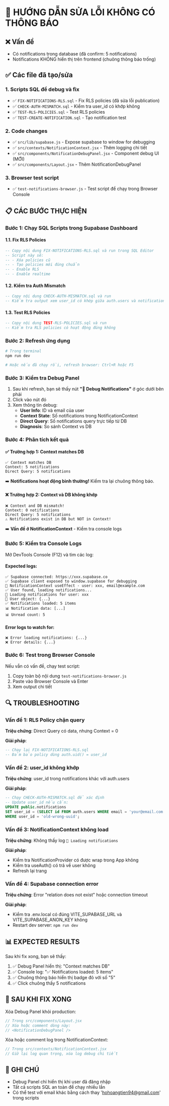 # 🔧 HƯỚNG DẪN SỬA LỖI KHÔNG CÓ THÔNG BÁO

## ❌ Vấn đề
- Có notifications trong database (đã confirm: 5 notifications)
- Notifications KHÔNG hiển thị trên frontend (chuông thông báo trống)

## ✅ Các file đã tạo/sửa

### 1. Scripts SQL để debug và fix
- ✅ `FIX-NOTIFICATIONS-RLS.sql` - Fix RLS policies (đã sửa lỗi publication)
- ✅ `CHECK-AUTH-MISMATCH.sql` - Kiểm tra user_id có khớp không
- ✅ `TEST-RLS-POLICIES.sql` - Test RLS policies
- ✅ `TEST-CREATE-NOTIFICATION.sql` - Tạo notification test

### 2. Code changes
- ✅ `src/lib/supabase.js` - Expose supabase to window for debugging
- ✅ `src/contexts/NotificationContext.jsx` - Thêm logging chi tiết
- ✅ `src/components/NotificationDebugPanel.jsx` - Component debug UI (MỚI)
- ✅ `src/components/Layout.jsx` - Thêm NotificationDebugPanel

### 3. Browser test script
- ✅ `test-notifications-browser.js` - Test script để chạy trong Browser Console

## 📋 CÁC BƯỚC THỰC HIỆN

### Bước 1: Chạy SQL Scripts trong Supabase Dashboard

#### 1.1. Fix RLS Policies
```sql
-- Copy nội dung FIX-NOTIFICATIONS-RLS.sql và run trong SQL Editor
-- Script này sẽ:
-- - Xóa policies cũ
-- - Tạo policies mới đúng chuẩn
-- - Enable RLS
-- - Enable realtime
```

#### 1.2. Kiểm tra Auth Mismatch
```sql
-- Copy nội dung CHECK-AUTH-MISMATCH.sql và run
-- Kiểm tra output xem user_id có khớp giữa auth.users và notifications không
```

#### 1.3. Test RLS Policies
```sql
-- Copy nội dung TEST-RLS-POLICIES.sql và run
-- Kiểm tra RLS policies có hoạt động đúng không
```

### Bước 2: Refresh ứng dụng

```bash
# Trong terminal
npm run dev

# Hoặc nếu đã chạy rồi, refresh browser: Ctrl+R hoặc F5
```

### Bước 3: Kiểm tra Debug Panel

1. Sau khi refresh, bạn sẽ thấy nút **"🐛 Debug Notifications"** ở góc dưới bên phải
2. Click vào nút đó
3. Xem thông tin debug:
   - **User Info**: ID và email của user
   - **Context State**: Số notifications trong NotificationContext
   - **Direct Query**: Số notifications query trực tiếp từ DB
   - **Diagnosis**: So sánh Context vs DB

### Bước 4: Phân tích kết quả

#### ✅ Trường hợp 1: Context matches DB
```
✅ Context matches DB
Context: 5 notifications
Direct Query: 5 notifications
```
➡️ **Notifications hoạt động bình thường!** Kiểm tra lại chuông thông báo.

#### ❌ Trường hợp 2: Context và DB không khớp
```
❌ Context and DB mismatch!
Context: 0 notifications
Direct Query: 5 notifications
⚠️ Notifications exist in DB but NOT in Context!
```
➡️ **Vấn đề ở NotificationContext** - Kiểm tra console logs

### Bước 5: Kiểm tra Console Logs

Mở DevTools Console (F12) và tìm các log:

#### Expected logs:
```
✅ Supabase connected: https://xxx.supabase.co
✅ Supabase client exposed to window.supabase for debugging
👤 NotificationContext useEffect - user: xxx, email@example.com
✅ User found, loading notifications...
🔔 Loading notifications for user: xxx
🔑 User object: {...}
✅ Notifications loaded: 5 items
📊 Notification data: [...]
📊 Unread count: 5
```

#### Error logs to watch for:
```
❌ Error loading notifications: {...}
❌ Error details: {...}
```

### Bước 6: Test trong Browser Console

Nếu vẫn có vấn đề, chạy test script:

1. Copy toàn bộ nội dung `test-notifications-browser.js`
2. Paste vào Browser Console và Enter
3. Xem output chi tiết

## 🔍 TROUBLESHOOTING

### Vấn đề 1: RLS Policy chặn query
**Triệu chứng**: Direct Query có data, nhưng Context = 0

**Giải pháp**:
```sql
-- Chạy lại FIX-NOTIFICATIONS-RLS.sql
-- Đảm bảo policy dùng auth.uid() = user_id
```

### Vấn đề 2: user_id không khớp
**Triệu chứng**: user_id trong notifications khác với auth.users

**Giải pháp**:
```sql
-- Chạy CHECK-AUTH-MISMATCH.sql để xác định
-- Update user_id nếu cần:
UPDATE public.notifications
SET user_id = (SELECT id FROM auth.users WHERE email = 'your@email.com')
WHERE user_id = 'old-wrong-uuid';
```

### Vấn đề 3: NotificationContext không load
**Triệu chứng**: Không thấy log `🔔 Loading notifications`

**Giải pháp**:
- Kiểm tra NotificationProvider có được wrap trong App không
- Kiểm tra useAuth() có trả về user không
- Refresh lại trang

### Vấn đề 4: Supabase connection error
**Triệu chứng**: Error "relation does not exist" hoặc connection timeout

**Giải pháp**:
- Kiểm tra .env.local có đúng VITE_SUPABASE_URL và VITE_SUPABASE_ANON_KEY không
- Restart dev server: `npm run dev`

## 📊 EXPECTED RESULTS

Sau khi fix xong, bạn sẽ thấy:

1. ✅ Debug Panel hiển thị: "Context matches DB"
2. ✅ Console log: "✅ Notifications loaded: 5 items"
3. ✅ Chuông thông báo hiển thị badge đỏ với số "5"
4. ✅ Click chuông thấy 5 notifications

## 🧹 SAU KHI FIX XONG

Xóa Debug Panel khỏi production:

```jsx
// Trong src/components/Layout.jsx
// Xóa hoặc comment dòng này:
// <NotificationDebugPanel />
```

Xóa hoặc comment log trong NotificationContext:
```jsx
// Trong src/contexts/NotificationContext.jsx
// Giữ lại log quan trọng, xóa log debug chi tiết
```

## 📝 GHI CHÚ

- Debug Panel chỉ hiển thị khi user đã đăng nhập
- Tất cả scripts SQL an toàn để chạy nhiều lần
- Có thể test với email khác bằng cách thay 'hohoangtien94@gmail.com' trong scripts
